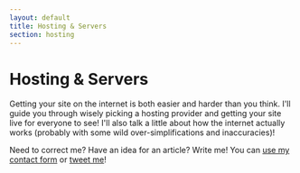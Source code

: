 ```yaml
---
layout: default
title: Hosting & Servers
section: hosting
---
```


# Hosting & Servers

Getting your site on the internet is both easier and harder than you think. I'll guide you through wisely picking a hosting provider and getting your site live for everyone to see! I'll also talk a little about how the internet actually works (probably with some wild over-simplifications and inaccuracies)!

Need to correct me? Have an idea for an article? Write me! You can [use my contact form](http://www.andy-bell.com/about-me/contact/) or [tweet me](https://twitter.com/lazyrivr)!